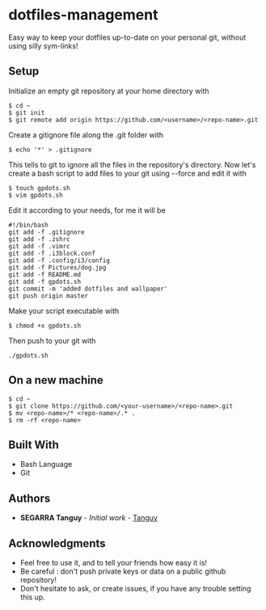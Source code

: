 # dotfiles-management

Easy way to keep your dotfiles up-to-date on your personal git, without using silly sym-links!

## Setup

Initialize an empty git repository at your home directory with

```
$ cd ~
$ git init
$ git remote add origin https://github.com/<username>/<repo-name>.git
```

Create a gitignore file along the .git folder with

```
$ echo '*' > .gitignore
```

This tells to git to ignore all the files in the repository's directory.
Now let's create a bash script to add files to your git using --force and edit it with

```
$ touch gpdots.sh
$ vim gpdots.sh
```

Edit it according to your needs, for me it will be 

```
#!/bin/bash
git add -f .gitignore
git add -f .zshrc
git add -f .vimrc
git add -f .i3block.conf
git add -f .config/i3/config
git add -f Pictures/dog.jpg
git add -f README.md
git add -f gpdots.sh
git commit -m 'added dotfiles and wallpaper'
git push origin master
```

Make your script executable with

```
$ chmod +x gpdots.sh
```

Then push to your git with

```
./gpdots.sh
```

## On a new machine

```
$ cd ~
$ git clone https://github.com/<your-username>/<repo-name>.git
$ mv <repo-name>/* <repo-name>/.* .
$ rm -rf <repo-name>
```

## Built With

* Bash Language
* Git

## Authors

* **SEGARRA Tanguy** - *Initial work* - [Tanguy](https://github.com/tanguysegarra/)

## Acknowledgments

* Feel free to use it, and to tell your friends how easy it is!
* Be careful : don't push private keys or data on a public github repository!
* Don't hesitate to ask, or create issues, if you have any trouble setting this up.

